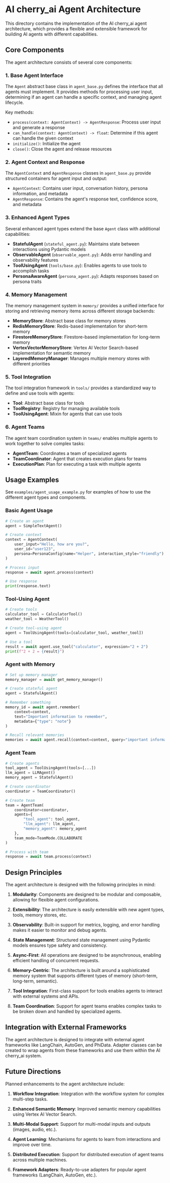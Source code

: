# AI cherry_ai Agent Architecture

This directory contains the implementation of the AI cherry_ai agent architecture, which provides a flexible and extensible framework for building AI agents with different capabilities.

## Core Components

The agent architecture consists of several core components:

### 1. Base Agent Interface

The `Agent` abstract base class in `agent_base.py` defines the interface that all agents must implement. It provides methods for processing user input, determining if an agent can handle a specific context, and managing agent lifecycle.

Key methods:

- `process(context: AgentContext) -> AgentResponse`: Process user input and generate a response
- `can_handle(context: AgentContext) -> float`: Determine if this agent can handle the given context
- `initialize()`: Initialize the agent
- `close()`: Close the agent and release resources

### 2. Agent Context and Response

The `AgentContext` and `AgentResponse` classes in `agent_base.py` provide structured containers for agent input and output:

- `AgentContext`: Contains user input, conversation history, persona information, and metadata
- `AgentResponse`: Contains the agent's response text, confidence score, and metadata

### 3. Enhanced Agent Types

Several enhanced agent types extend the base `Agent` class with additional capabilities:

- **StatefulAgent** (`stateful_agent.py`): Maintains state between interactions using Pydantic models
- **ObservableAgent** (`observable_agent.py`): Adds error handling and observability features
- **ToolUsingAgent** (`tools/base.py`): Enables agents to use tools to accomplish tasks
- **PersonaAwareAgent** (`persona_agent.py`): Adapts responses based on persona traits

### 4. Memory Management

The memory management system in `memory/` provides a unified interface for storing and retrieving memory items across different storage backends:

- **MemoryStore**: Abstract base class for memory stores
- **RedisMemoryStore**: Redis-based implementation for short-term memory
- **FirestoreMemoryStore**: Firestore-based implementation for long-term memory
- **VertexVectorMemoryStore**: Vertex AI Vector Search-based implementation for semantic memory
- **LayeredMemoryManager**: Manages multiple memory stores with different priorities

### 5. Tool Integration

The tool integration framework in `tools/` provides a standardized way to define and use tools with agents:

- **Tool**: Abstract base class for tools
- **ToolRegistry**: Registry for managing available tools
- **ToolUsingAgent**: Mixin for agents that can use tools

### 6. Agent Teams

The agent team coordination system in `teams/` enables multiple agents to work together to solve complex tasks:

- **AgentTeam**: Coordinates a team of specialized agents
- **TeamCoordinator**: Agent that creates execution plans for teams
- **ExecutionPlan**: Plan for executing a task with multiple agents

## Usage Examples

See `examples/agent_usage_example.py` for examples of how to use the different agent types and components.

### Basic Agent Usage

```python
# Create an agent
agent = SimpleTextAgent()

# Create context
context = AgentContext(
    user_input="Hello, how are you?",
    user_id="user123",
    persona=PersonaConfig(name="Helper", interaction_style="friendly")
)

# Process input
response = await agent.process(context)

# Use response
print(response.text)
```

### Tool-Using Agent

```python
# Create tools
calculator_tool = CalculatorTool()
weather_tool = WeatherTool()

# Create tool-using agent
agent = ToolUsingAgent(tools=[calculator_tool, weather_tool])

# Use a tool
result = await agent.use_tool("calculator", expression="2 + 2")
print(f"2 + 2 = {result}")
```

### Agent with Memory

```python
# Set up memory manager
memory_manager = await get_memory_manager()

# Create stateful agent
agent = StatefulAgent()

# Remember something
memory_id = await agent.remember(
    context=context,
    text="Important information to remember",
    metadata={"type": "note"}
)

# Recall relevant memories
memories = await agent.recall(context=context, query="important information")
```

### Agent Team

```python
# Create agents
tool_agent = ToolUsingAgent(tools=[...])
llm_agent = LLMAgent()
memory_agent = StatefulAgent()

# Create coordinator
coordinator = TeamCoordinator()

# Create team
team = AgentTeam(
    coordinator=coordinator,
    agents={
        "tool_agent": tool_agent,
        "llm_agent": llm_agent,
        "memory_agent": memory_agent
    },
    team_mode=TeamMode.COLLABORATE
)

# Process with team
response = await team.process(context)
```

## Design Principles

The agent architecture is designed with the following principles in mind:

1. **Modularity**: Components are designed to be modular and composable, allowing for flexible agent configurations.

2. **Extensibility**: The architecture is easily extensible with new agent types, tools, memory stores, etc.

3. **Observability**: Built-in support for metrics, logging, and error handling makes it easier to monitor and debug agents.

4. **State Management**: Structured state management using Pydantic models ensures type safety and consistency.

5. **Async-First**: All operations are designed to be asynchronous, enabling efficient handling of concurrent requests.

6. **Memory-Centric**: The architecture is built around a sophisticated memory system that supports different types of memory (short-term, long-term, semantic).

7. **Tool Integration**: First-class support for tools enables agents to interact with external systems and APIs.

8. **Team Coordination**: Support for agent teams enables complex tasks to be broken down and handled by specialized agents.

## Integration with External Frameworks

The agent architecture is designed to integrate with external agent frameworks like LangChain, AutoGen, and PhiData. Adapter classes can be created to wrap agents from these frameworks and use them within the AI cherry_ai system.

## Future Directions

Planned enhancements to the agent architecture include:

1. **Workflow Integration**: Integration with the workflow system for complex multi-step tasks.

2. **Enhanced Semantic Memory**: Improved semantic memory capabilities using Vertex AI Vector Search.

3. **Multi-Modal Support**: Support for multi-modal inputs and outputs (images, audio, etc.).

4. **Agent Learning**: Mechanisms for agents to learn from interactions and improve over time.

5. **Distributed Execution**: Support for distributed execution of agent teams across multiple machines.

6. **Framework Adapters**: Ready-to-use adapters for popular agent frameworks (LangChain, AutoGen, etc.).
